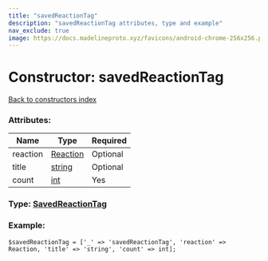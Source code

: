 ```yaml
---
title: "savedReactionTag"
description: "savedReactionTag attributes, type and example"
nav_exclude: true
image: https://docs.madelineproto.xyz/favicons/android-chrome-256x256.png
---
```

# Constructor: savedReactionTag  
[Back to constructors index](/API_docs/constructors/index.html)



### Attributes:

| Name     |    Type       | Required |
|----------|---------------|----------|
|reaction|[Reaction](/API_docs/types/Reaction.html) | Optional|
|title|[string](/API_docs/types/string.html) | Optional|
|count|[int](/API_docs/types/int.html) | Yes|



### Type: [SavedReactionTag](/API_docs/types/SavedReactionTag.html)


### Example:

```
$savedReactionTag = ['_' => 'savedReactionTag', 'reaction' => Reaction, 'title' => 'string', 'count' => int];
```  
